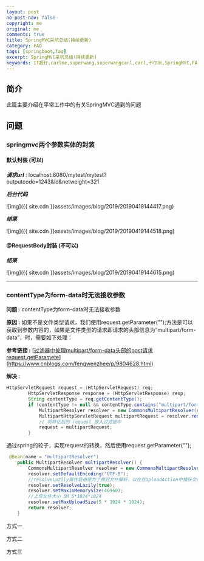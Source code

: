 ```yaml
---
layout: post
no-post-nav: false 
copyright: me
original: me
comments: true
title: SpringMVC采坑总结(持续更新)
category: FAQ
tags: [springboot,faq]
excerpt: SpringMVC采坑总结(持续更新)
keywords: IT超仔,carlme,superwang,superwangcarl,carl,卡尔米,SpringMVC,FAQ
---
```


## 简介

此篇主要介绍在平常工作中的有关SpringMVC遇到的问题

## 问题

### springmvc两个参数实体的封装

#### 默认封装 (可以)

***请求url*** : localhost:8080/mytest/mytest?outputcode=1243&id&netweight=321

***后台代码***

![img]({{ site.cdn }}assets/images/blog/2019/20190419144417.png)

***结果***

![img]({{ site.cdn }}assets/images/blog/2019/20190419144518.png)

#### @RequestBody封装 (不可以)

***结果***

![img]({{ site.cdn }}assets/images/blog/2019/20190419144615.png)

***

### contentType为form-data时无法接收参数

**问题 :** contentType为form-data时无法接收参数

**原因 :** 如果不是文件类型请求，我们使用request.getParameter("");方法是可以获取到参数内容的，如果是文件类型的请求即请求的头部信息为“multipart/form-data”，时，需要如下处理：

**参考链接 :** [[过滤器中处理multipart/form-data头部的post请求request.getParamete](https://www.cnblogs.com/fengwenzhee/p/9804628.html)](https://www.cnblogs.com/fengwenzhee/p/9804628.html)

**解决 :** 

```java
HttpServletRequest request = (HttpServletRequest) req;
        HttpServletResponse response = (HttpServletResponse) resp;
        String contentType = req.getContentType();
        if (contentType != null && contentType.contains("multipart/form-data")) {
            MultipartResolver resolver = new CommonsMultipartResolver(request.getSession().getServletContext());
            MultipartHttpServletRequest multipartRequest = resolver.resolveMultipart(request);
            // 将转化后的 request 放入过滤链中
            request = multipartRequest;
        }
```

通过spring的轮子，实现request的转换，然后使用request.getParameter("");

```java
 @Bean(name = "multipartResolver")
    public MultipartResolver multipartResolver() {
        CommonsMultipartResolver resolver = new CommonsMultipartResolver();
        resolver.setDefaultEncoding("UTF-8");
        //resolveLazily属性启用是为了推迟文件解析，以在在UploadAction中捕获文件大小异常
        resolver.setResolveLazily(true);
        resolver.setMaxInMemorySize(40960);
        //上传文件大小 5M 5*1024*1024
        resolver.setMaxUploadSize(5 * 1024 * 1024);
        return resolver;
    }
```

方式一

方式二

方式三

